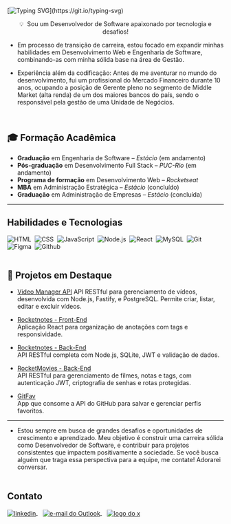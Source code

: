 [![Typing SVG](https://readme-typing-svg.demolab.com?font=Fira+Code&pause=1000&random=false&width=435&lines=Bem-vindo+ao+meu+Github!;Me+chamo+Bernardo+S%C3%A1;Sou+apaixonado+por+tecnologia!)](https://git.io/typing-svg)



<p align="center">💡&nbsp; Sou um Desenvolvedor de Software apaixonado por tecnologia e desafios!</p>

- Em processo de transição de carreira, estou focado em expandir minhas habilidades em Desenvolvimento Web e Engenharia de Software, combinando-as com minha sólida base na área de Gestão. 

- Experiência além da codificação: Antes de me aventurar no mundo do desenvolvimento, fui um profissional do Mercado Financeiro durante 10 anos, ocupando a posição de Gerente pleno no segmento de Middle Market (alta renda) de um dos maiores bancos do país, sendo o responsável pela gestão de uma Unidade de Negócios.
<br>

## 🎓 Formação Acadêmica
- **Graduação** em Engenharia de Software – *Estácio* (em andamento)
- **Pós-graduação** em Desenvolvimento Full Stack – *PUC-Rio* (em andamento)
- **Programa de formação** em Desenvolvimento Web – *Rocketseat*
- **MBA** em Administração Estratégica – *Estácio* (concluído)
- **Graduação** em Administração de Empresas – *Estácio* (concluída)


---


## Habilidades e Tecnologias


![HTML](https://img.shields.io/badge/-HTML-05122A?style=flat&logo=HTML5)&nbsp;
![CSS](https://img.shields.io/badge/-CSS-05122A?style=flat&logo=CSS3&logoColor=1572B6)&nbsp;
![JavaScript](https://img.shields.io/badge/-JavaScript-05122A?style=flat&logo=javascript)&nbsp;
![Node.js](https://img.shields.io/badge/-Node.js-05122A?style=flat&logo=node.js)&nbsp;
![React](https://img.shields.io/badge/-React-05122A?style=flat&logo=react)&nbsp;
![MySQL](https://img.shields.io/badge/-MySQL-05122A?style=flat&logo=mysql)&nbsp;
![Git](https://img.shields.io/badge/-Git-05122A?style=flat&logo=git)&nbsp;
![Figma](https://img.shields.io/badge/-Figma-05122A?style=flat&logo=figma)&nbsp;
![Github](https://img.shields.io/badge/-Github-05122A?style=flat&logo=github)&nbsp;
<br><br>

## 🚀 Projetos em Destaque

- [Video Manager API](https://github.com/BernardoSa01/Video-Manager-API)
  API RESTful para gerenciamento de vídeos, desenvolvida com Node.js, Fastify, e PostgreSQL. Permite criar, listar, editar e excluir vídeos.

- [Rocketnotes - Front-End](https://github.com/BernardoSa01/rocketnotes)  
  Aplicação React para organização de anotações com tags e responsividade.

- [Rocketnotes - Back-End](https://github.com/BernardoSa01/rocketnotes-backend)  
  API RESTful completa com Node.js, SQLite, JWT e validação de dados.
  
- [RocketMovies - Back-End](https://github.com/BernardoSa01/rocketmovies-backend)  
  API RESTful para gerenciamento de filmes, notas e tags, com autenticação JWT, criptografia de senhas e rotas protegidas.


- [GitFav](https://github.com/BernardoSa01/gitfav)  
  App que consome a API do GitHub para salvar e gerenciar perfis favoritos.


---



- Estou sempre em busca de grandes desafios e oportunidades de crescimento e aprendizado. Meu objetivo é construir uma carreira sólida como Desenvolvedor de Software, e contribuir para projetos consistentes que impactem positivamente a sociedade. 
Se você busca alguém que traga essa perspectiva para a equipe, me contate! Adorarei conversar. 
<br><br>

## Contato 

<p align="left">
<a href="https://www.linkedin.com/in/bernardosa01/" target="_blank">
  <img align="center" src="https://img.shields.io/badge/-LinkedIn-05122A?style=flat&logo=linkedin" alt="linkedin"/>
</a>
&nbsp;&nbsp;
<a href="mailto:bernardo_nf@hotmail.com" target="_blank">
  <img align="center" src="https://img.shields.io/badge/-Email-05122A?style=flat&logo=microsoftOutlook" alt="e-mail do Outlook"/>
</a>
&nbsp;&nbsp;
<a href="https://twitter.com/BernardoB9" target="_blank">
  <img align="center" src="https://img.shields.io/badge/-BernardoB9-05122A?style=flat&logo=x" alt="logo do x"/>
</a>
</p>
